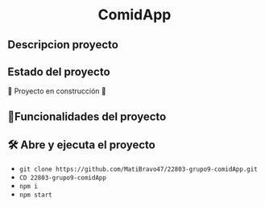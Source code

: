 <h1 align="center"> ComidApp </h1>

## Descripcion proyecto 

## Estado del proyecto

:construction: Proyecto en construcción :construction:

## :hammer:Funcionalidades del proyecto

## 🛠️ Abre y ejecuta el proyecto

- `git clone https://github.com/MatiBravo47/22803-grupo9-comidApp.git`
- `CD 22803-grupo9-comidApp`
- `npm i`
- `npm start` 


